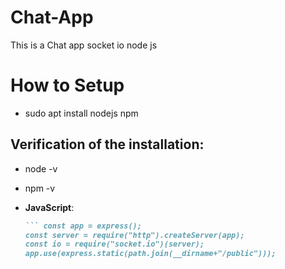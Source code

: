 # Chat-App
This is a Chat app socket io node js

# How to Setup
- sudo apt install nodejs npm

## Verification of the installation:
  - node -v
  - npm -v

- **JavaScript**:
  ```markdown
  ``` const app = express();
  const server = require("http").createServer(app);
  const io = require("socket.io")(server);
  app.use(express.static(path.join(__dirname+"/public")));

